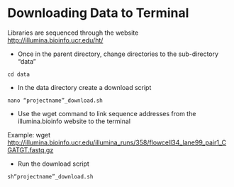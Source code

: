 # Downloading Data to Terminal
Libraries are sequenced through the website http://illumina.bioinfo.ucr.edu/ht/

- Once in the parent directory, change directories to the sub-directory “data” 
```
cd data
```
- In the data directory create a download script
```
nano “projectname”_download.sh
```
- Use the wget command to link sequence addresses from the illumina.bioinfo website to the terminal

Example:
wget http://illumina.bioinfo.ucr.edu/illumina_runs/358/flowcell34_lane99_pair1_CGATGT.fastq.gz

- Run the download script
```
sh“projectname”_download.sh
```
